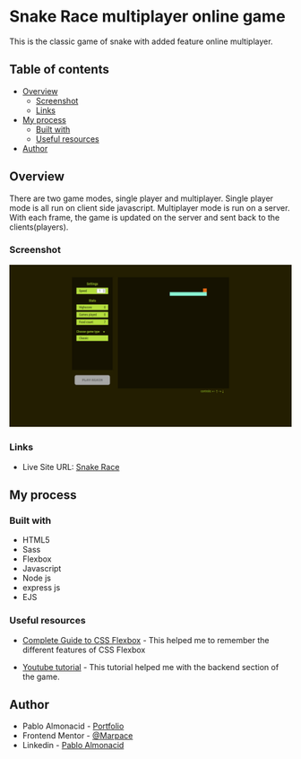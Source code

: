 # Snake Race multiplayer online game

This is the classic game of snake with added feature online multiplayer. 

## Table of contents

- [Overview](#overview)
  - [Screenshot](#screenshot)
  - [Links](#links)
- [My process](#my-process)
  - [Built with](#built-with)
  - [Useful resources](#useful-resources)
- [Author](#author)


## Overview

There are two game modes, single player and multiplayer. 
Single player mode is all run on client side javascript.
Multiplayer mode is run on a server. With each frame, the game is updated on the server and sent back to the clients(players).


### Screenshot

![](./public/single_player_screenshot.jpg)


### Links

- Live Site URL: [Snake Race](https://www.snake-race.herokuapp.com)

## My process




### Built with

- HTML5
- Sass
- Flexbox
- Javascript
- Node js 
- express js 
- EJS 

### Useful resources

- [Complete Guide to CSS Flexbox](https://css-tricks.com/snippets/css/a-guide-to-flexbox/) - This helped me to remember the different features of CSS Flexbox

- [Youtube tutorial](https://css-tricks.com/snippets/css/a-guide-to-flexbox/) - This tutorial helped me with the backend section of the game. 

## Author

- Pablo Almonacid - [Portfolio](https://www.marpace.github.io/portfolio)
- Frontend Mentor - [@Marpace](https://www.frontendmentor.io/profile/Marpace)
- Linkedin - [Pablo Almonacid](https://marpace.github.io/portfolio)

